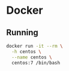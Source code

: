 # Docker

## Running

```sh
docker run -it --rm \
  -h centos \
  --name centos \
  centos:7 /bin/bash
```
